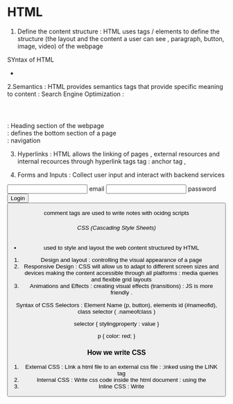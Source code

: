 # HTML

1. Define the content structure : HTML uses tags / elements to define the structure (the layout and the content a user can see , paragraph, button, image, video) of the webpage

SYntax of HTML

-







2.Semantics : HTML provides semantics tags that provide specific meaning to content : Search Engine Optimization :
<header></header> : Heading section of the webpage
<footer></footer> : defines the bottom section of a page
<nav></nav> : navigation

3. Hyperlinks : HTML allows the linking of pages , external resources and internal recources through hyperlink tags <a> tag : anchor tag ,  <link>

4. Forms and Inputs : Collect user input and interact with backend services 
<form>
     <input/> email
     <input> password
     <button>Login<button>
</form>

comment tags are used to write notes with ocidng scripts
<!--write comment-->

###### CSS (Cascading Style Sheets)
- used to style and layout the web content structured by HTML 

1. Design and layout : controlling the visual appearance of a page
2. Responsive Design : CSS will allow us to adapt to different screen sizes and devices making the content accessible through all platforms : media queries and flexible grid layouts
3. Animations and Effects : creating visual effects (transitions) : JS is more friendly .

Syntax of CSS
Selectors : Element Name (p, button), elements id (#nameofid), class selector ( .nameofclass )


selector {
    stylingproperty : value
}

p {
    color: red;
}


### How we write CSS
1. External CSS : LInk a html file to an external css file : ;inked using the LINK tag
2. Internal CSS : Write css code inside the html document  : using the <style></style>
3. Inline CSS : Write 